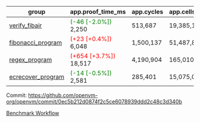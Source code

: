 | group | app.proof_time_ms | app.cycles | app.cells_used | leaf.proof_time_ms | leaf.cycles | leaf.cells_used |
| -- | -- | -- | -- | -- | -- | -- |
| [verify_fibair](https://github.com/openvm-org/openvm/blob/benchmark-results/benchmarks-pr/1253/verify_fibair-0ec5b212d0874f2c5ce6078939ddd2c48c3d340b.md) |<span style='color: green'>(-46 [-2.0%])</span> 2,250 |  513,687 |  19,385,153 |- | - | - |
| [fibonacci_program](https://github.com/openvm-org/openvm/blob/benchmark-results/benchmarks-pr/1253/fibonacci-0ec5b212d0874f2c5ce6078939ddd2c48c3d340b.md) |<span style='color: red'>(+23 [+0.4%])</span> 6,048 |  1,500,137 |  51,487,838 |- | - | - |
| [regex_program](https://github.com/openvm-org/openvm/blob/benchmark-results/benchmarks-pr/1253/regex-0ec5b212d0874f2c5ce6078939ddd2c48c3d340b.md) |<span style='color: red'>(+654 [+3.7%])</span> 18,517 |  4,190,904 |  165,010,909 |- | - | - |
| [ecrecover_program](https://github.com/openvm-org/openvm/blob/benchmark-results/benchmarks-pr/1253/ecrecover-0ec5b212d0874f2c5ce6078939ddd2c48c3d340b.md) |<span style='color: green'>(-14 [-0.5%])</span> 2,581 |  285,401 |  15,075,033 |- | - | - |


Commit: https://github.com/openvm-org/openvm/commit/0ec5b212d0874f2c5ce6078939ddd2c48c3d340b

[Benchmark Workflow](https://github.com/openvm-org/openvm/actions/runs/12917919417)
